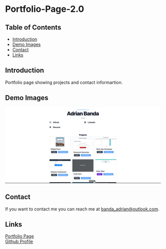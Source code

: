 # Portfolio-Page-2.0

## Table of Contents
* [Introduction](#introduction) 
* [Demo Images](#demo-images)
* [Contact](#contact)
* [Links](#links)

## Introduction
Portfolio page showing projects and contact informartion.

## Demo Images

![screenshot](public/images/template.png) 

## Contact
If you want to contact me you can reach me at banda_adrian@outlook.com.

## Links
[Portfolio Page](https://banda-adrian.github.io/Portfolio-Page-2.0/)  
[Github Profile](https://github.com/banda-adrian)
